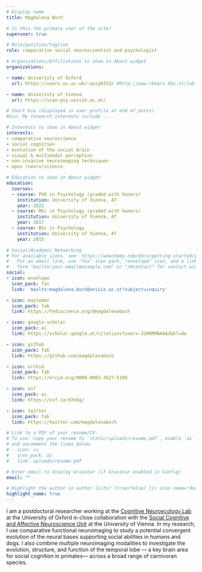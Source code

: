 ```yaml
---
# Display name
title: Magdalena Boch

# Is this the primary user of the site?
superuser: true

# Role/position/tagline
role: comparative social neuroscientist and psychologist

# Organizations/Affiliations to show in About widget
organizations:

- name: University of Oxford
  url: https://users.ox.ac.uk/~xpsy0353/ #http://www.rbmars.dds.nl/lab.html

- name: University of Vienna
  url: https://scan-psy.univie.ac.at/

# Short bio (displayed in user profile at end of posts)
#bio: My research interests include ...

# Interests to show in About widget
interests:
- comparative neuroscience
- social cognition
- evolution of the social brain
- visual & multimodal perception
- non-invasive neuroimaging techniques
- open (neuro)science

# Education to show in About widget
education:
  courses:
  - course: PhD in Psychology (graded with honors)
    institution: University of Vienna, AT
    year: 2022
  - course: MSc in Psychology (graded with honors) 
    institution: University of Vienna, AT
    year: 2017
  - course: BSc in Psychology
    institution: University of Vienna, AT
    year: 2015

# Social/Academic Networking
# For available icons, see: https://wowchemy.com/docs/getting-started/page-builder/#icons
#   For an email link, use "fas" icon pack, "envelope" icon, and a link in the
#   form "mailto:your-email@example.com" or "/#contact" for contact widget.
social:
- icon: envelope
  icon_pack: fas
  link: 'mailto:magdalena.boch@univie.ac.at?subject=inquiry'

- icon: mastodon
  icon_pack: fab
  link: https://fediscience.org/@magdalenaboch

- icon: google-scholar  
  icon_pack: ai
  link: https://scholar.google.at/citations?user=-3iMARMAAAAJ&hl=de

- icon: github
  icon_pack: fab
  link: https://github.com/magdalenaboch

- icon: orchid
  icon_pack: fab
  link: https://orcid.org/0000-0003-3627-5180

- icon: osf
  icon_pack: ai
  link: https://osf.io/d7m3g/

- icon: twitter
  icon_pack: fab
  link: https://twitter.com/magdalenaboch

# Link to a PDF of your resume/CV.
# To use: copy your resume to `static/uploads/resume.pdf`, enable `ai` icons in `params.toml`, 
# and uncomment the lines below.
# - icon: cv
#   icon_pack: ai
#   link: uploads/resume.pdf

# Enter email to display Gravatar (if Gravatar enabled in Config)
email: ""

# Highlight the author in author lists? (true/false) {{< icon name="download" pack="fas" >}} Download my {{< staticref "uploads/BochMagdalena_academicCV.pdf" "newtab" >}}CV{{< /staticref >}}.
highlight_name: true
---
```


I am a postdoctoral researcher working at the [Cognitive Neuroecology Lab](http://www.rbmars.dds.nl/lab.html) at the University of Oxford in close collaboration with the [Social Cognitive and Affective Neuroscience Unit](https://scan-psy.univie.ac.at/) at the University of Vienna. In my research, I use comparative functional neuroimaging to study a potential convergent evolution of the neural bases supporting social abilities in humans and dogs. I also combine multiple neuroimaging modalities to investigate the evolution, structure, and function of the temporal lobe — a key brain area for social cognition in primates— across a broad range of carnivoran species.


